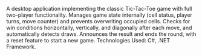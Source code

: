 A desktop application implementing the classic Tic-Tac-Toe game with full two-player functionality. Manages
game state internally (cell status, player turns, move counter) and prevents overwriting occupied cells. Checks
for win conditions horizontally, vertically, and diagonally after each move, and automatically detects draws.
Announces the result and ends the round, with a reset feature to start a new game.
Technologies Used: C#, .NET Framework.
